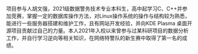 项目参与人胡文强，2021级数据警务技术专业本科生，高中起学习C、C++并参加竞赛，掌握一定的数据库操作方法，对Linux操作系统的操作与结构较为熟悉，能进行一些服务器搭建和维护工作，且有网站开发经验，并向KDE Plasma 桌面开源项目贡献过自己的力量。本人2021年入校以来曾参与过某科研项目的数据分析工作，并自行学习逆向等相关知识，在网络特警队的新生赛中取得了第一名的成绩。

